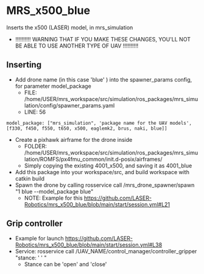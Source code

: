 # MRS_x500_blue
Inserts the x500 (LASER) model, in mrs_simulation
* !!!!!!!!!! WARNING THAT IF YOU MAKE THESE CHANGES, YOU'LL NOT BE ABLE TO USE ANOTHER TYPE OF UAV !!!!!!!!!!
## Inserting
* Add drone name (in this case 'blue' ) into the spawner_params config, for parameter model_package 
  - FILE: /home/USER/mrs_workspace/src/simulation/ros_packages/mrs_simulation/config/spawner_params.yaml
  - LINE: 56
```
model_package: ["mrs_simulation", 'package name for the UAV models', [f330, f450, f550, t650, x500, eaglemk2, brus, naki, blue]]
```
* Create a pixhawk airframe for the drone inside 
  - FOLDER: /home/USER/mrs_workspace/src/simulation/ros_packages/mrs_simulation/ROMFS/px4fmu_common/init.d-posix/airframes/ 
  - Simply copying the existing 4001_x500, and saving it as 4001_blue
* Add this package into your workspace/src, and build workspace with catkin build
* Spawn the drone by calling rosservice call /mrs_drone_spawner/spawn "1 blue --model_package blue" 
  - NOTE: Example for this https://github.com/LASER-Robotics/mrs_x500_blue/blob/main/start/session.yml#L21 
  
## Grip controller
* Example for launch https://github.com/LASER-Robotics/mrs_x500_blue/blob/main/start/session.yml#L38
* Service: rosservice call /UAV_NAME/control_manager/controller_gripper "stance: ' ' "
  - Stance can be 'open' and 'close'

